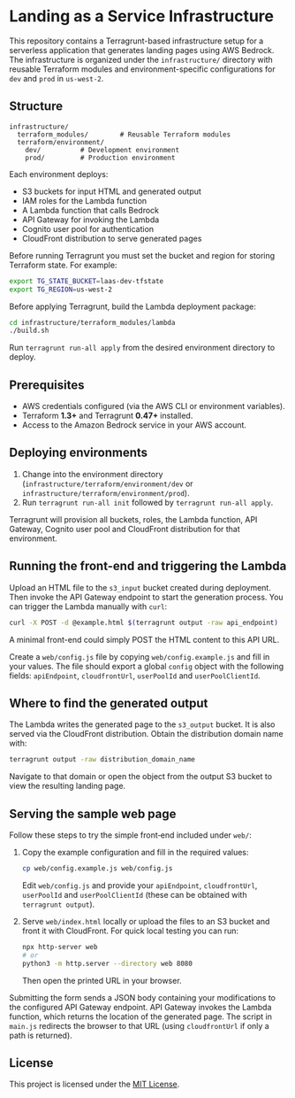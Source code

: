 # Landing as a Service Infrastructure

This repository contains a Terragrunt-based infrastructure setup for a serverless application that generates landing pages using AWS Bedrock. The infrastructure is organized under the `infrastructure/` directory with reusable Terraform modules and environment-specific configurations for `dev` and `prod` in `us-west-2`.

## Structure

```
infrastructure/
  terraform_modules/        # Reusable Terraform modules
  terraform/environment/
    dev/          # Development environment
    prod/         # Production environment
```

Each environment deploys:
- S3 buckets for input HTML and generated output
- IAM roles for the Lambda function
- A Lambda function that calls Bedrock
- API Gateway for invoking the Lambda
- Cognito user pool for authentication
- CloudFront distribution to serve generated pages

Before running Terragrunt you must set the bucket and region for storing
Terraform state. For example:

```bash
export TG_STATE_BUCKET=laas-dev-tfstate
export TG_REGION=us-west-2
```

Before applying Terragrunt, build the Lambda deployment package:

```bash
cd infrastructure/terraform_modules/lambda
./build.sh
```

Run `terragrunt run-all apply` from the desired environment directory to deploy.

## Prerequisites

- AWS credentials configured (via the AWS CLI or environment variables).
- Terraform **1.3+** and Terragrunt **0.47+** installed.
- Access to the Amazon Bedrock service in your AWS account.

## Deploying environments

1. Change into the environment directory (`infrastructure/terraform/environment/dev` or `infrastructure/terraform/environment/prod`).
2. Run `terragrunt run-all init` followed by `terragrunt run-all apply`.

Terragrunt will provision all buckets, roles, the Lambda function, API Gateway, Cognito user pool and CloudFront distribution for that environment.

## Running the front-end and triggering the Lambda

Upload an HTML file to the `s3_input` bucket created during deployment. Then invoke the API Gateway endpoint to start the generation process. You can trigger the Lambda manually with `curl`:

```bash
curl -X POST -d @example.html $(terragrunt output -raw api_endpoint)
```

A minimal front-end could simply POST the HTML content to this API URL.

Create a `web/config.js` file by copying `web/config.example.js` and fill in
your values. The file should export a global `config` object with the following
fields:
`apiEndpoint`, `cloudfrontUrl`, `userPoolId` and `userPoolClientId`.

## Where to find the generated output

The Lambda writes the generated page to the `s3_output` bucket. It is also served via the CloudFront distribution. Obtain the distribution domain name with:

```bash
terragrunt output -raw distribution_domain_name
```

Navigate to that domain or open the object from the output S3 bucket to view the resulting landing page.


## Serving the sample web page

Follow these steps to try the simple front‑end included under `web/`:

1. Copy the example configuration and fill in the required values:

   ```bash
   cp web/config.example.js web/config.js
   ```

   Edit `web/config.js` and provide your `apiEndpoint`, `cloudfrontUrl`,
   `userPoolId` and `userPoolClientId` (these can be obtained with
   `terragrunt output`).

2. Serve `web/index.html` locally or upload the files to an S3 bucket
   and front it with CloudFront. For quick local testing you can run:

   ```bash
   npx http-server web
   # or
   python3 -m http.server --directory web 8080
   ```

   Then open the printed URL in your browser.

Submitting the form sends a JSON body containing your modifications to the
configured API Gateway endpoint. API Gateway invokes the Lambda function, which
returns the location of the generated page. The script in `main.js` redirects
the browser to that URL (using `cloudfrontUrl` if only a path is returned).



## License

This project is licensed under the [MIT License](LICENSE).

